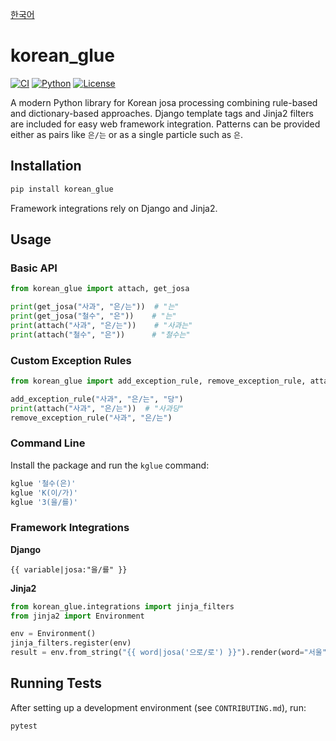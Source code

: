 <!-- README.md -->
[한국어](README.ko.md)

# korean_glue

[![CI](https://github.com/woojing/korean-glue/actions/workflows/ci.yml/badge.svg)](https://github.com/woojing/korean-glue/actions/workflows/ci.yml)
[![Python](https://img.shields.io/badge/Python-3.10%20|%203.11%20|%203.12%20|%203.13-blue?logo=python&logoColor=white)](https://www.python.org/)
[![License](https://img.shields.io/github/license/woojing/korean-glue)](LICENSE)

A modern Python library for Korean josa processing combining rule-based and dictionary-based approaches. Django template tags and Jinja2 filters are included for easy web framework integration. Patterns can be provided either as pairs like `은/는` or as a single particle such as `은`.

## Installation

```bash
pip install korean_glue
```

Framework integrations rely on Django and Jinja2.

## Usage

### Basic API

```python
from korean_glue import attach, get_josa

print(get_josa("사과", "은/는"))  # "는"
print(get_josa("철수", "은"))    # "는"
print(attach("사과", "은/는"))    # "사과는"
print(attach("철수", "은"))      # "철수는"
```

### Custom Exception Rules

```python
from korean_glue import add_exception_rule, remove_exception_rule, attach

add_exception_rule("사과", "은/는", "당")
print(attach("사과", "은/는"))  # "사과당"
remove_exception_rule("사과", "은/는")
```

### Command Line

Install the package and run the `kglue` command:

```bash
kglue '철수(은)'
kglue 'K(이/가)'
kglue '3(을/를)'
```

### Framework Integrations

**Django**

```django
{{ variable|josa:"을/를" }}
```

**Jinja2**

```python
from korean_glue.integrations import jinja_filters
from jinja2 import Environment

env = Environment()
jinja_filters.register(env)
result = env.from_string("{{ word|josa('으로/로') }}").render(word="서울")
```

## Running Tests

After setting up a development environment (see `CONTRIBUTING.md`), run:

```bash
pytest
```

